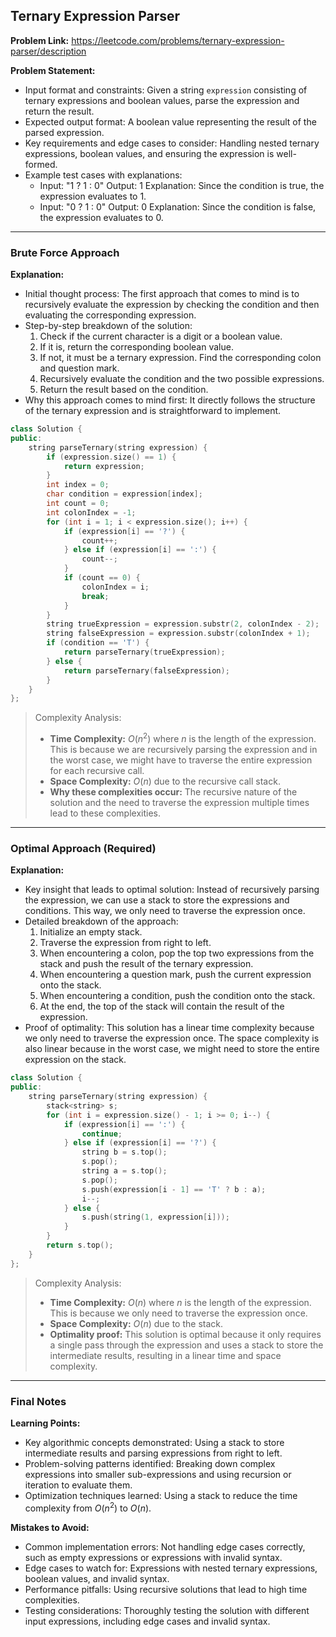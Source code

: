 ## Ternary Expression Parser
**Problem Link:** https://leetcode.com/problems/ternary-expression-parser/description

**Problem Statement:**
- Input format and constraints: Given a string `expression` consisting of ternary expressions and boolean values, parse the expression and return the result.
- Expected output format: A boolean value representing the result of the parsed expression.
- Key requirements and edge cases to consider: Handling nested ternary expressions, boolean values, and ensuring the expression is well-formed.
- Example test cases with explanations:
  - Input: "1 ? 1 : 0"
    Output: 1
    Explanation: Since the condition is true, the expression evaluates to 1.
  - Input: "0 ? 1 : 0"
    Output: 0
    Explanation: Since the condition is false, the expression evaluates to 0.

---

### Brute Force Approach
**Explanation:**
- Initial thought process: The first approach that comes to mind is to recursively evaluate the expression by checking the condition and then evaluating the corresponding expression.
- Step-by-step breakdown of the solution:
  1. Check if the current character is a digit or a boolean value.
  2. If it is, return the corresponding boolean value.
  3. If not, it must be a ternary expression. Find the corresponding colon and question mark.
  4. Recursively evaluate the condition and the two possible expressions.
  5. Return the result based on the condition.
- Why this approach comes to mind first: It directly follows the structure of the ternary expression and is straightforward to implement.

```cpp
class Solution {
public:
    string parseTernary(string expression) {
        if (expression.size() == 1) {
            return expression;
        }
        int index = 0;
        char condition = expression[index];
        int count = 0;
        int colonIndex = -1;
        for (int i = 1; i < expression.size(); i++) {
            if (expression[i] == '?') {
                count++;
            } else if (expression[i] == ':') {
                count--;
            }
            if (count == 0) {
                colonIndex = i;
                break;
            }
        }
        string trueExpression = expression.substr(2, colonIndex - 2);
        string falseExpression = expression.substr(colonIndex + 1);
        if (condition == 'T') {
            return parseTernary(trueExpression);
        } else {
            return parseTernary(falseExpression);
        }
    }
};
```

> Complexity Analysis:
> - **Time Complexity:** $O(n^2)$ where $n$ is the length of the expression. This is because we are recursively parsing the expression and in the worst case, we might have to traverse the entire expression for each recursive call.
> - **Space Complexity:** $O(n)$ due to the recursive call stack.
> - **Why these complexities occur:** The recursive nature of the solution and the need to traverse the expression multiple times lead to these complexities.

---

### Optimal Approach (Required)
**Explanation:**
- Key insight that leads to optimal solution: Instead of recursively parsing the expression, we can use a stack to store the expressions and conditions. This way, we only need to traverse the expression once.
- Detailed breakdown of the approach:
  1. Initialize an empty stack.
  2. Traverse the expression from right to left.
  3. When encountering a colon, pop the top two expressions from the stack and push the result of the ternary expression.
  4. When encountering a question mark, push the current expression onto the stack.
  5. When encountering a condition, push the condition onto the stack.
  6. At the end, the top of the stack will contain the result of the expression.
- Proof of optimality: This solution has a linear time complexity because we only need to traverse the expression once. The space complexity is also linear because in the worst case, we might need to store the entire expression on the stack.

```cpp
class Solution {
public:
    string parseTernary(string expression) {
        stack<string> s;
        for (int i = expression.size() - 1; i >= 0; i--) {
            if (expression[i] == ':') {
                continue;
            } else if (expression[i] == '?') {
                string b = s.top();
                s.pop();
                string a = s.top();
                s.pop();
                s.push(expression[i - 1] == 'T' ? b : a);
                i--;
            } else {
                s.push(string(1, expression[i]));
            }
        }
        return s.top();
    }
};
```

> Complexity Analysis:
> - **Time Complexity:** $O(n)$ where $n$ is the length of the expression. This is because we only need to traverse the expression once.
> - **Space Complexity:** $O(n)$ due to the stack.
> - **Optimality proof:** This solution is optimal because it only requires a single pass through the expression and uses a stack to store the intermediate results, resulting in a linear time and space complexity.

---

### Final Notes
**Learning Points:**
- Key algorithmic concepts demonstrated: Using a stack to store intermediate results and parsing expressions from right to left.
- Problem-solving patterns identified: Breaking down complex expressions into smaller sub-expressions and using recursion or iteration to evaluate them.
- Optimization techniques learned: Using a stack to reduce the time complexity from $O(n^2)$ to $O(n)$.

**Mistakes to Avoid:**
- Common implementation errors: Not handling edge cases correctly, such as empty expressions or expressions with invalid syntax.
- Edge cases to watch for: Expressions with nested ternary expressions, boolean values, and invalid syntax.
- Performance pitfalls: Using recursive solutions that lead to high time complexities.
- Testing considerations: Thoroughly testing the solution with different input expressions, including edge cases and invalid syntax.